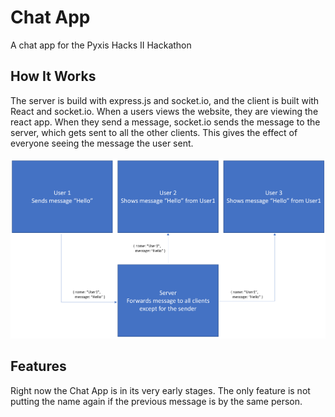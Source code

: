 # Chat App
A chat app for the Pyxis Hacks II Hackathon

## How It Works
The server is build with express.js and socket.io, and the client is built with React and socket.io. When a users views the website, they are viewing the react app. When they send a message, socket.io sends the message to the server, which gets sent to all the other clients. This gives the effect of everyone seeing the message the user sent.\
<br />
<img src="imgs/ChatAppFlowChart.png" width=1000 />

## Features
Right now the Chat App is in its very early stages. The only feature is not putting the name again if the previous message is by the same person.
